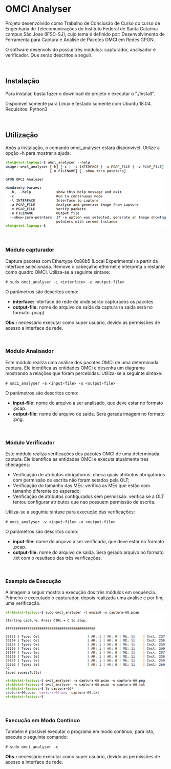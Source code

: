 # OMCI Analyser

Projeto desenvolvido como Trabalho de Conclusão de Curso do curso de Engenharia de Telecomunicações do Instituto Federal de Santa Catarina campus São Jose (IFSC-SJ), cujo tema é definido por: Desenvolvimento de Ferramenta para Captura e Análise de Pacotes OMCI em Redes GPON.

O software desenvolvido possui três módulos: capturador, analisador e verificador. Que serão descritos a seguir.

<br />

## Instalação

Para instalar, basta fazer o download do projeto e executar o "./install".

Disponível somente para Linux e testado somente com Ubuntu 18.04.
Requisitos: Python3

<br />

## Utilização

Após a instalação, o comando omci_analyser estará disponvível. Utilize a opção -h para mostrar a ajuda.

![Help OMCI Analyser](./oneshot_help.png)

<br />

### Módulo capturador

Captura pacotes com Ethertype 0x88b5 (Local Experimental) a partir da interface selecionada. Remove o cabeçalho ethernet e interpreta  o restante como quadro OMCI. Utiliza-se a seguinte sintaxe:

    # sudo omci_analyser -i <interface> -o <output-file>

O parâmetros são descritos como:

 - **interface:** interface de rede de onde serão capturados os pacotes
 - **output-file:** nome do arquivo de saída da captura (a saida será no formato .pcap)

**Obs.:** necessário executar como super usuário, devido as permissões de acesso a interface de rede.

<br />

### Módulo Analisador

Este módulo realiza uma análise dos pacotes OMCI de uma determinada captura. Ele identifica as entidades OMCI e desenha um diagrama mostrando a relações que foram percebidas. Utiliza-se a seguinte sintaxe:

    # omci_analyser -a <input-file> -o <output-file>

O parâmetros são descritos como:

 - **input-file:** nome do arquivo a ser analisado, que deve estar no formato .pcap.
 - **output-file:** nome do arquivo de saida. Sera gerada imagem no formato .png.

<br />

### Módulo Verificador

Este módulo realiza verificações dos pacotes OMCI de uma determinada captura. Ele identifica as entidades OMCI e executa atualmente tres checagens:

 - Verificação de atributos obrigatorios: checa quais atributos obrigatórios com permissão de escrita não foram setados pela OLT;
 - Verificação do tamanho das MEs: verifica as MEs que estão com tamanho diferente do esperado;
 - Verificação de atributos configurados sem permissão: verifica se a OLT tentou configurar atributos que nao possuem permissão de escrita.

Utiliza-se a seguinte sintaxe para execução das verificações:

    # omci_analyser -v <input-file> -o <output-file>

O parâmetros são descritos como:

 - **input-file:** nome do arquivo a ser verificado, que deve estar no formato .pcap.
 - **output-file:** nome do arquivo de saida. Sera gerado arquivo no formato .txt com o resultado das três verificações.

<br />

### Exemplo de Execução

A imagem a seguir mostra a execução dos três módulos em sequência. Primeiro e executado o capturador, depois realizada uma análise e por fim, uma verificação.

![OMCI Analyser Example](./oneshot_example.png)

<br />

### Execução em Modo Contínuo

Também é possível executar o programa em modo contínuo, para isto, execute o seguinte comando:

    # sudo omci_analyser -c

**Obs.:** necessário executar como super usuário, devido as permissões de acesso a interface de rede.
